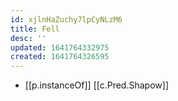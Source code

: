 ```yaml
---
id: xjlnHaZuchy7lpCyNLzM6
title: Fell
desc: ''
updated: 1641764332975
created: 1641764326595
---
```



- [[p.instanceOf]] [[c.Pred.Shapow]]

